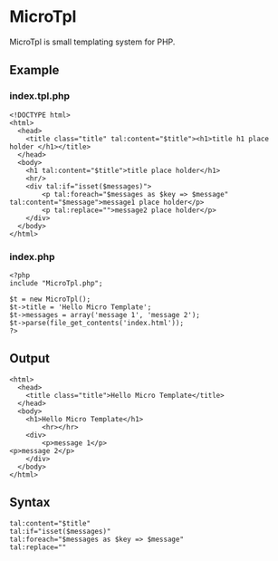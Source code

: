 # MicroTpl

MicroTpl is small templating system for PHP.

## Example
### index.tpl.php

	<!DOCTYPE html>
	<html>
	  <head>
		<title class="title" tal:content="$title"><h1>title h1 place holder </h1></title>
	  </head>
	  <body>
		<h1 tal:content="$title">title place holder</h1>
		<hr/>
		<div tal:if="isset($messages)">
			<p tal:foreach="$messages as $key => $message" tal:content="$message">message1 place holder</p>
			<p tal:replace="">message2 place holder</p>
		</div>
	  </body>
	</html>

### index.php

	<?php
	include "MicroTpl.php";

	$t = new MicroTpl();
	$t->title = 'Hello Micro Template';
	$t->messages = array('message 1', 'message 2');
	$t->parse(file_get_contents('index.html'));
    ?>

## Output

	<html>
	  <head>
		<title class="title">Hello Micro Template</title>
	  </head>
	  <body>
		<h1>Hello Micro Template</h1>
			<hr></hr>
		<div>
			<p>message 1</p>
	<p>message 2</p>
		</div>
	  </body>
	</html>
	
## Syntax

    tal:content="$title"
	tal:if="isset($messages)"	
	tal:foreach="$messages as $key => $message"
	tal:replace=""

